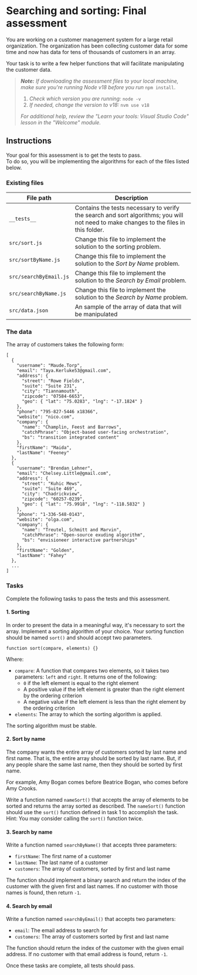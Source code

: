 # Searching and sorting: Final assessment

You are working on a customer management system for a large retail organization. The organization has been collecting customer data for some time and now has data for tens of thousands of customers in an array.

Your task is to write a few helper functions that will facilitate manipulating the customer data.

> _**Note:** If downloading the assessment files to your local machine, make sure you're running Node v18 before you run_ `npm install`.
> 
> 1. _Check which version you are running:_ `node -v`
> 2. _If needed, change the version to v18:_ `nvm use v18`
> 
> _For additional help, review the "Learn your tools: Visual Studio Code" lesson in the "Welcome" module._

## Instructions

Your goal for this assessment is to get the tests to pass.  
To do so, you will be implementing the algorithms for each of the files listed below.

### Existing files

|File path|Description|
|---|---|
|`__tests__`|Contains the tests necessary to verify the search and sort algorithms; you will not need to make changes to the files in this folder.|
|`src/sort.js`|Change this file to implement the solution to the sorting problem.|
|`src/sortByName.js`|Change this file to implement the solution to the _Sort by Name_ problem.|
|`src/searchByEmail.js`|Change this file to implement the solution to the _Search by Email_ problem.|
|`src/searchByName.js`|Change this file to implement the solution to the _Search by Name_ problem.|
|`src/data.json`|An sample of the array of data that will be manipulated|

### The data

The array of customers takes the following form:

```
[
  {
    "username": "Maude.Torp",
    "email": "Taya.Kerluke53@gmail.com",
    "address": {
      "street": "Rowe Fields",
      "suite": "Suite 231",
      "city": "Tiannamouth",
      "zipcode": "07584-6653",
      "geo": { "lat": "75.0283", "lng": "-17.1824" }
    },
    "phone": "795-827-5446 x18366",
    "website": "nico.com",
    "company": {
      "name": "Champlin, Feest and Barrows",
      "catchPhrase": "Object-based user-facing orchestration",
      "bs": "transition integrated content"
    },
    "firstName": "Maida",
    "lastName": "Feeney"
  },
  {
    "username": "Brendan_Lehner",
    "email": "Chelsey.Little@gmail.com",
    "address": {
      "street": "Kuhic Mews",
      "suite": "Suite 469",
      "city": "Chadrickview",
      "zipcode": "60257-0239",
      "geo": { "lat": "75.9918", "lng": "-118.5832" }
    },
    "phone": "1-336-548-0143",
    "website": "olga.com",
    "company": {
      "name": "Treutel, Schmitt and Marvin",
      "catchPhrase": "Open-source exuding algorithm",
      "bs": "envisioneer interactive partnerships"
    },
    "firstName": "Golden",
    "lastName": "Fahey"
  },
  ...
]
```

### Tasks

Complete the following tasks to pass the tests and this assessment.

#### 1. Sorting

In order to present the data in a meaningful way, it's necessary to sort the array. Implement a sorting algorithm of your choice. Your sorting function should be named `sort()` and should accept two parameters.

```
function sort(compare, elements) {}
```

Where:

- `compare`: A function that compares two elements, so it takes two parameters: `left` and `right`. It returns one of the following:
    - `0` if the left element is equal to the right element
    - A positive value if the left element is greater than the right element by the ordering criterion
    - A negative value if the left element is less than the right element by the ordering criterion
- `elements`: The array to which the sorting algorithm is applied.

The sorting algorithm must be stable.

#### 2. Sort by name

The company wants the entire array of customers sorted by last name and first name. That is, the entire array should be sorted by last name. But, if any people share the same last name, then they should be sorted by first name.

For example, Amy Bogan comes before Beatrice Bogan, who comes before Amy Crooks.

Write a function named `nameSort()` that accepts the array of elements to be sorted and returns the array sorted as described. The `nameSort()` function should use the `sort()` function defined in task 1 to accomplish the task. Hint: You may consider calling the `sort()` function twice.

#### 3. Search by name

Write a function named `searchByName()` that accepts three parameters:

- `firstName`: The first name of a customer
- `lastName`: The last name of a customer
- `customers`: The array of customers, sorted by first and last name

The function should implement a binary search and return the index of the customer with the given first and last names. If no customer with those names is found, then return `-1`.

#### 4. Search by email

Write a function named `searchByEmail()` that accepts two parameters:

- `email`: The email address to search for
- `customers`: The array of customers sorted by first and last name

The function should return the index of the customer with the given email address. If no customer with that email address is found, return `-1`.

Once these tasks are complete, all tests should pass.